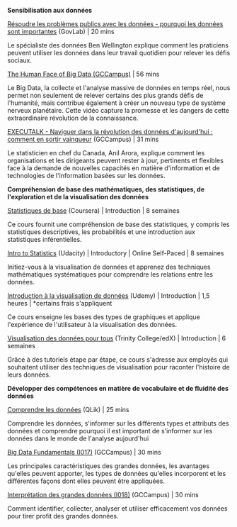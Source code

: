 **Sensibilisation aux données**

[Résoudre les problèmes publics avec les données - pourquoi les données sont importantes](http://sppd.thegovlab.org/videos/Solving%20Public%20Problems%20with%20Data%20-%20Why%20Data%20Matters%20(Ben%20Wellington)/story_html5.html) (GovLab) | 20 mins

Le spécialiste des données Ben Wellington explique comment les praticiens peuvent utiliser les données dans leur travail quotidien pour relever les défis sociaux.

[The Human Face of Big Data (GCCampus)](https://learn-apprendre.csps-efpc.gc.ca/application/en/content/human-face-big-data) | 56 mins

Le Big Data, la collecte et l'analyse massive de données en temps réel, nous permet non seulement de relever certains des plus grands défis de l'humanité, mais contribue également à créer un nouveau type de système nerveux planétaire. Cette vidéo capture la promesse et les dangers de cette extraordinaire révolution de la connaissance.

[EXECUTALK - Naviguer dans la révolution des données d'aujourd'hui : comment en sortir vainqueur](https://learn-apprendre.csps-efpc.gc.ca/application/en/content/executalk-navigating-todays-data-revolution-how-come-out-top-0) (GCCampus) | 31 mins

Le statisticien en chef du Canada, Anil Arora, explique comment les organisations et les dirigeants peuvent rester à jour, pertinents et flexibles face à la demande de nouvelles capacités en matière d'information et de technologies de l'information basées sur les données.
 
**Compréhension de base des mathématiques, des statistiques, de l'exploration et de la visualisation des données**

[Statistiques de base](https://www.coursera.org/learn/basic-statistics) (Coursera) | Introduction | 8 semaines

Ce cours fournit une compréhension de base des statistiques, y compris les statistiques descriptives, les probabilités et une introduction aux statistiques inférentielles.
 
[Intro to Statistics](https://www.udacity.com/course/intro-to-statistics--st101) (Udacity) | Introductory | Online Self-Paced | 8 semaines

Initiez-vous à la visualisation de données et apprenez des techniques mathématiques systématiques pour comprendre les relations entre les données.

[Introduction à la visualisation de données](https://www.udemy.com/introduction-to-data-visualization/) (Udemy) | Introduction | 1,5 heures | *certains frais s'appliquent

Ce cours enseigne les bases des types de graphiques et applique l'expérience de l'utilisateur à la visualisation des données.
 
[Visualisation des données pour tous](https://www.edx.org/course/data-visualization-all-trinityx-t005x) (Trinity College/edX) | Introduction | 6 semaines

Grâce à des tutoriels étape par étape, ce cours s'adresse aux employés qui souhaitent utiliser des techniques de visualisation pour raconter l'histoire de leurs données.
 
**Développer des compétences en matière de vocabulaire et de fluidité des données**

[Comprendre les données](https://qcc.qlik.com/pluginfile.php/17953/mod_resource/content/3/DataVideo1/DataVideo1.html) (QLik) | 25 mins

Comprendre les données, s'informer sur les différents types et attributs des données et comprendre pourquoi il est important de s'informer sur les données dans le monde de l'analyse aujourd'hui

[Big Data Fundamentals (I017)](https://learn-apprendre.csps-efpc.gc.ca/application/en/content/big-data-fundamentals-i017) (GCCampus) | 30 mins

Les principales caractéristiques des grandes données, les avantages qu'elles peuvent apporter, les types de données qu'elles incorporent et les différentes façons dont elles peuvent être appliquées.

[Interprétation des grandes données (I018)](https://learn-apprendre.csps-efpc.gc.ca/application/en/content/big-data-interpretation-i018) (GCCampus) | 30 mins

Comment identifier, collecter, analyser et utiliser efficacement vos données pour tirer profit des grandes données.
